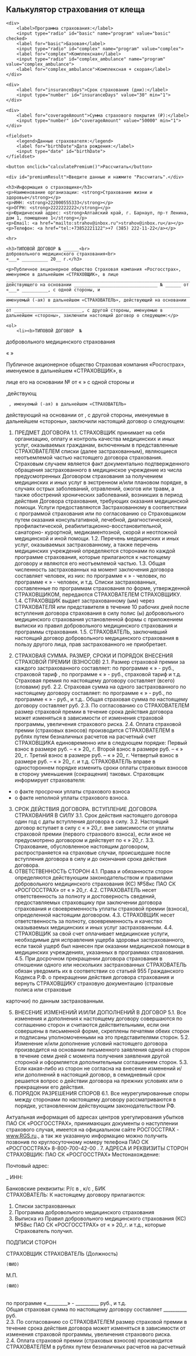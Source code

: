 <!DOCTYPE html>
<html lang="ru">
<head>
    <meta charset="UTF-8">
    <meta name="viewport" content="width=device-width, initial-scale=1.0">
    <title>Калькулятор страхования от клеща</title>
    <link rel="stylesheet" href="styles.css">
</head>
<body>
    <h2>Калькулятор страхования от клеща</h2>

    <div>
        <label>Программа страхования:</label>
        <input type="radio" id="basic" name="program" value="basic" checked>
        <label for="basic">Базовая</label>
        <input type="radio" id="complex" name="program" value="complex">
        <label for="complex">Комплексная</label>
        <input type="radio" id="complex_ambulance" name="program" value="complex_ambulance">
        <label for="complex_ambulance">Комплексная + скорая</label>
    </div>

    <div>
        <label for="insuranceDays">Срок страхования (дни):</label>
        <input type="number" id="insuranceDays" value="30" min="1">
    </div>

    <div>
        <label for="coverageAmount">Сумма страхового покрытия (₽):</label>
        <input type="number" id="coverageAmount" value="50000" min="1">
    </div>

    <fieldset>
        <legend>Данные страхователя:</legend>
        <label for="birthDate">Дата рождения:</label>
        <input type="date" id="birthDate">
    </fieldset>

    <button onclick="calculatePremium()">Рассчитать</button>

    <div id="premiumResult">Введите данные и нажмите "Рассчитать".</div>

    <h3>Информация о страховщике</h3>
    <p>Наименование организации: <strong>Страхование жизни и здоровье</strong></p>
    <p>ИНН: <strong>222000555333</strong></p>
    <p>ОГРН: <strong>2222222222</strong></p>
    <p>Юридический адрес: <strong>Алтайский край, г. Барнаул, пр-т Ленина, дом 1, помещение 1</strong></p>
    <p>Email: <a href="mailto:strahov@inbox.ru">strahov@inbox.ru</a></p>
    <p>Телефон: <a href="tel:+73852221122">+7 (385) 222-11-22</a></p>

    <hr>

    <h3>ТИПОВОЙ ДОГОВОР № ______<br>
    добровольного медицинского страхования<br>
    «___» __________ 20__ г.</h3>

    <p>Публичное акционерное общество Страховая компания «Росгосстрах», именуемое в дальнейшем «СТРАХОВЩИК», в лице ____________________________________________________________________________, действующего на основании ________________________________ № ______ от «___» __________, с одной стороны, и _____________________________________________________________________________________________________________________________, именуемый (-ая) в дальнейшем «СТРАХОВАТЕЛЬ», действующий на основании ____________________________________________________________________________ от __________________________, с другой стороны, именуемые в дальнейшем «стороны», заключили настоящий договор о следующем:</p>

    <ol>
        <li><b>ТИПОВОЙ ДОГОВОР  №	
добровольного медицинского страхования
 


«	»	
 

Публичное акционерное общество Страховая компания «Росгострах», именуемое в дальнейшем	«СТРАХОВЩИК»,	в
 
лице
его на основании	№	от «  »	с одной стороны	и
 
,действующ
 
	 , именуемый (-ая) в дальнейшем «СТРАХОВАТЕЛЬ»
действующий на основании 	 от 	 , с другой стороны, именуемые в дальнейшем «стороны», заключили настоящий договор о следующем:

1.	ПРЕДМЕТ ДОГОВОРА
1.1.	СТРАХОВЩИК принимает на себя организацию, оплату и контроль качества медицинских и иных услуг, оказываемых гражданам, включенным в представленные СТРАХОВАТЕЛЕМ списки (далее застрахованным), являющиеся неотъемлемой частью настоящего договора страхования.
Страховым случаем является факт документально подтвержденного обращения застрахованного в медицинское учреждение из числа предусмотренных Договором страхования за получением медицинских и иных услуг в экстренном и/или плановом порядке, в случаях острых заболеваний, отравлений, ожогов или травм, а также обострений хронических заболеваний, возникших в период действия Договора страхования, требующих оказания медицинской помощи.
Услуги предоставляются Застрахованному в соответствии с программой страхования или по согласованию со Страховщиком путем оказания консультативной, лечебной, диагностической, профилактической, реабилитационно-восстановительной, санаторно- курортной, медикаментозной, скорой и неотложной медицинской и иной помощи.
1.2.	Перечень медицинских и иных услуг, оказываемых застрахованному, а также перечень медицинских учреждений определяются сторонами по каждой программе страхования, которые прилагаются к настоящему договору и являются его неотъемлемой частью.
1.3.	Общая  численность застрахованных на момент заключения договора составляет
	человек, из них:
по программе «	» - 	человек,
по программе «	» - 	человек, и т.д.
Списки	застрахованных,	составленные	по	программам	страхования	по	форме, утвержденной СТРАХОВЩИКОМ, передаются СТРАХОВАТЕЛЕМ СТРАХОВЩИКУ.
1.4.	СТРАХОВЩИК выдает застрахованному (ым) через СТРАХОВАТЕЛЯ или представителя в течение 10 рабочих дней после вступления договора страхования в силу полис (ы) добровольного медицинского страхования установленной формы с приложением выписки из правил добровольного медицинского страхования и программы страхования.
1.5.	СТРАХОВАТЕЛЬ, заключивший настоящий договор добровольного медицинского страхования в пользу другого лица, прав застрахованного не приобретает.
 
2.	СТРАХОВАЯ	СУММА.	РАЗМЕР,	СРОКИ	И	ПОРЯДОК	ВНЕСЕНИЯ СТРАХОВОЙ ПРЕМИИ (ВЗНОСОВ)
2.1.	Размер страховой премии за каждого застрахованного составляет:
по программе «	» - 	руб., страховой тариф 	,
по программе «	» - 	 руб., страховой тариф 	 и т.д.
Страховая премия по настоящему договору составляет (всего)	(словами) руб.
2.2.	Страховая сумма на одного застрахованного по настоящему договору составляет: по программе «	» -	руб.,
по программе «	» -	руб., и т.д..
Общая страховая сумма по настоящему договору составляет 	руб.
2.3.	По согласованию со СТРАХОВАТЕЛЕМ размер страховой премии в течение срока действия договора может изменяться в зависимости от изменения страховой программы, увеличения страхового риска.
2.4.	Оплата страховой премии (страховых взносов) производится СТРАХОВАТЕЛЕМ в рублях путем безналичных расчетов на расчетный счет СТРАХОВЩИКА единовременно или в следующем порядке:
Первый взнос в размере 	  руб. – « » 	 20_ г. Второй взнос в размере 	  руб. – « » 	 20_ г. Третий взнос в размере 	 руб. – «   » 	20_ г.
Четвертый взнос в размере 	 руб. – «	» 	20_ г. и т.д.
СТРАХОВАТЕЛЬ вправе в одностороннем порядке изменить сроки оплаты страховых взносов в сторону уменьшения (сокращения) таковых.
Страховщик информирует страхователя:
-	о факте просрочки уплаты страхового взноса
-	о факте неполной уплаты страхового взноса.

3.	СРОК	ДЕЙСТВИЯ	ДОГОВОРА.	ВСТУПЛЕНИЕ	ДОГОВОРА СТРАХОВАНИЯ В СИЛУ
3.1.	Срок действия настоящего договора один год с даты вступления договора в силу.
3.2.	Настоящий договор вступает в силу с « »   20_г. вне зависимости от уплаты страховой премии (первого страхового взноса), если иное не предусмотрено договором и действует по « » 20_г.
3.3.	Страхование, обусловленное настоящим договором, распространяется на страховые случаи, происшедшие после вступления договора в силу и до окончания срока действия договора.
4.	ОТВЕТСТВЕННОСТЬ СТОРОН
4.1.	Права и обязанности сторон определяются действующим законодательством и правилами   добровольного  медицинского  страхования  (КС)  №58кс  ПАО  СК
«РОСГОССТРАХ» от «	»		20_г.
4.2.	СТРАХОВАТЕЛЬ несет ответственность за полноту и достоверность сведений, предоставляемых страховщику при заключении договора страхования и своевременность уплаты страховой премии (взноса), определенной настоящим договором.
4.3.	СТРАХОВЩИК несет ответственность за полноту, своевременность и качество оказываемых медицинских и иных услуг застрахованным.
4.4.	СТРАХОВЩИК за свой счет оплачивает медицинские услуги, необходимые для исправления ущерба здоровья застрахованного, если такой ущерб был нанесен при оказании медицинской помощи в медицинских учреждениях, указанных в программах страхования.
4.5.	При досрочном прекращении договора страхования в отношении одного или нескольких застрахованных СТРАХОВАТЕЛЬ обязан уведомить их в соответствии со статьей 955 Гражданского Кодекса Р.Ф. о прекращении действия договора страхования и вернуть СТРАХОВЩИКУ страховую документацию (страховые полиса или страховые
 
карточки) по данным застрахованным.

5.	ВНЕСЕНИЕ ИЗМЕНЕНИЙ И/ИЛИ ДОПОЛНЕНИЙ В ДОГОВОР
5.1.	Все изменения и дополнения к настоящему договору совершаются по соглашению сторон и считаются действительными, если они совершены в письменной форме, скреплены печатями обеих сторон и подписаны уполномоченными на это представителями сторон.
5.2.	Изменение и/или дополнение условий настоящего договора производится на основании письменного заявления одной из сторон в течение семи дней с момента получения заявления другой стороной и оформляется дополнительным соглашением сторон.
5.3.	Если какая-либо из сторон не согласна на внесение изменений и/или дополнений в настоящий договор, в семидневный срок решается вопрос о действии договора на прежних условиях или о прекращении его действия.
6.	ПОРЯДОК РАЗРЕШЕНИЯ СПОРОВ
6.1.	Все неурегулированные споры между сторонами по настоящему договору рассматриваются в порядке, установленном действующим законодательством РФ.

Актуальная  информация  об  адресах  центров  урегулирования  убытков  ПАО  СК
«РОСГОССТРАХ», принимающих документы о наступлении страхового случая, имеется на официальном сайте РОСГОССТРАХ - www.RGS.ru., а так же указанную информацию можно получить позвонив  по круглосуточному номеру телефона ПАО СК
«РОСГОССТРАХ» 8-800-700-42-00	.
7.	АДРЕСА И РЕКВИЗИТЫ СТОРОН СТРАХОВЩИК: ПАО СК «РОСГОССТРАХ»
Местонахождение:

Почтовый адрес:

_
ИНН:


Банковские реквизиты: Р/с 		в 		, к/с 	, БИК 		
CТРАХОВАТЕЛЬ:
К настоящему договору прилагаются:
1.	Списки застрахованных
2.	Программа добровольного медицинского страхования 	
3.	Выписка из Правил добровольного медицинского страхования (КС) №58кс ПАО СК «РОСГОССТРАХ» от « » 20_г. и т.д., которые Страхователь получил.

ПОДПИСИ СТОРОН

СТРАХОВЩИК	CТРАХОВАТЕЛЬ
(Должность)

 
	(ФИО)
М.П.
 
	(ФИО)
 

<br>
            по программе «_________» - __________ руб., и т.д.<br>
            Общая страховая сумма по настоящему договору составляет __________ руб.<br>
            2.3. По согласованию со СТРАХОВАТЕЛЕМ размер страховой премии в течение срока действия договора может изменяться в зависимости от изменения страховой программы, увеличения страхового риска.<br>
            2.4. Оплата страховой премии (страховых взносов) производится СТРАХОВАТЕЛЕМ в рублях путем безналичных расчетов на расчетный
